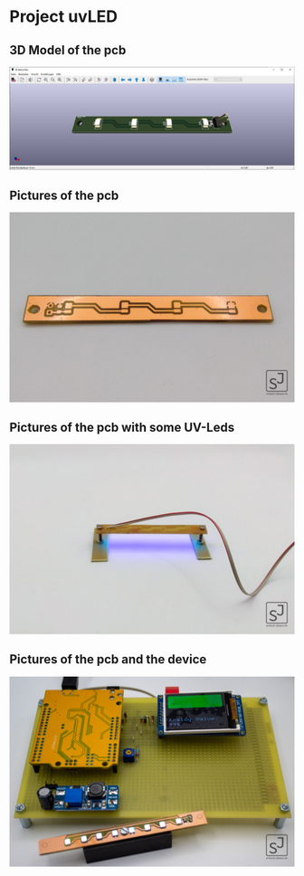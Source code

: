 # Project uvLED
## 3D Model of the pcb
 ![Image](uvLED.jpg)
## Pictures of the pcb 
 ![Image](2-2.jpg)
## Pictures of the pcb with some UV-Leds
 ![Image](1-2.jpg)
## Pictures of the pcb and the device
 ![Image](IMG_4856-2.jpg)
 
